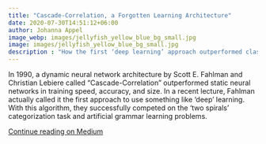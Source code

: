 ```yaml
---
title: "Cascade-Correlation, a Forgotten Learning Architecture"
date: 2020-07-30T14:51:12+06:00
author: Johanna Appel
image_webp: images/jellyfish_yellow_blue_bg_small.jpg
image: images/jellyfish_yellow_blue_bg_small.jpg
description : "How the first ‘deep learning’ approach outperformed classical neural networks in 1990."
---
```


In 1990, a dynamic neural network architecture by Scott E. Fahlman and Christian Lebiere called “Cascade-Correlation” outperformed static neural networks in training speed, accuracy, and size. In a recent lecture, Fahlman actually called it the first approach to use something like ‘deep’ learning.
With this algorithm, they successfully competed on the ‘two spirals’ categorization task and artificial grammar learning problems.

[Continue reading on Medium](https://towardsdatascience.com/cascade-correlation-a-forgotten-learning-architecture-a2354a0bec92)
